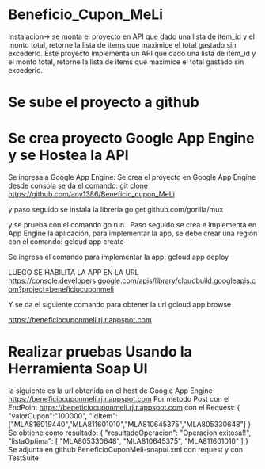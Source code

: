 # Beneficio_Cupon_MeLi
Instalacion-> se monta el proyecto en 
API que dado una lista de item_id y el monto total, retorne la lista de items que maximice el total gastado sin excederlo.
Este proyecto implementa un API que dado una lista de item_id y el monto total, retorne la lista de items que maximice el total gastado sin excederlo.

# Se sube el proyecto a github
# Se crea proyecto Google App Engine y se Hostea la API
Se ingresa a Google App Engine:
Se crea el proyecto en Google App Engine 
desde consola se da el comando:
git clone \
     https://github.com/any1386/Beneficio_cupon_MeLi

y paso seguido se instala la libreria go get github.com/gorilla/mux

y se prueba con el comando go run .
Paso seguido se crea e implementa en App Engine la aplicación, para implementar la app, se debe crear una región con el comando:
gcloud app create

Se ingresa el comando para implementar la app:
gcloud app deploy

LUEGO SE HABILITA LA APP EN LA URL
https://console.developers.google.com/apis/library/cloudbuild.googleapis.com?project=beneficiocuponmeli

Y se da el siguiente comando para obtener la url
 gcloud app browse

https://beneficiocuponmeli.rj.r.appspot.com

# Realizar pruebas Usando la Herramienta Soap UI
la siguiente es la url obtenida en el host de Google App Engine
https://beneficiocuponmeli.rj.r.appspot.com
Por metodo Post con el EndPoint https://beneficiocuponmeli.rj.r.appspot.com
con el Request:
{
	"valorCupon":"100000",
	"idItem":["MLA816019440","MLA811601010","MLA810645375","MLA805330648"]
}
Se obtiene como resultado:
{
   "resultadoOperacion": "Operacion exitosa!!",
   "listaOptima":    [
      "MLA805330648",
      "MLA810645375",
      "MLA811601010"
   ]
}
Se adjunta en github BeneficioCuponMeli-soapui.xml
con request y con TestSuite
